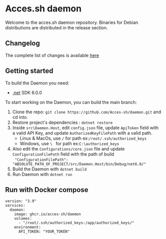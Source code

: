 # Acces.sh daemon

Welcome to the acces.sh daemon repository. Binaries for Debian distributions are distributed in the release section.

## Changelog

The complete list of changes is available [here](CHANGELOG.md)

## Getting started

To build the Daemon you need:

- [.net](https://dotnet.microsoft.com/download) SDK 6.0.0

To start working on the Daemon, you can build the main branch:

1. Clone the repo: `git clone https://github.com/Acces-sh/daemon.git` and cd into.
2. Restore project's dependencies : `dotnet restore`
3. Inside `src\Daemon.Host`, edit `config.json` file, update `ApiToken` field with a valid API Key, and
   update `AuthorizedKeyFilePath` with a valid path.
    * Linux & MacOs, use `/` for path ex:`/root/.ssh/authorized_keys`
    * Windows, use `\ ` for path ex:`C:\authorized_keys`
4. Also edit the `Configurations/core.json` file and update `ConfigurationFilePath` field with the path of build  
` "ConfigurationFilePath": "ABSOLUTE_PATH_OF_PROJECT/src/Daemon.Host/bin/Debug/net6.0/"`
6. Build the Daemon with `dotnet build`
7. Run Daemon with `dotnet run`


## Run with Docker compose

```
version: "3.9"
services:
  daemon:
    image: ghcr.io/acces-sh/daemon
    volumes:
      - "/root/.ssh/authorized_keys:/app/authorized_keys/"
    environment:
      API_TOKEN: "YOUR_TOKEN"
```
